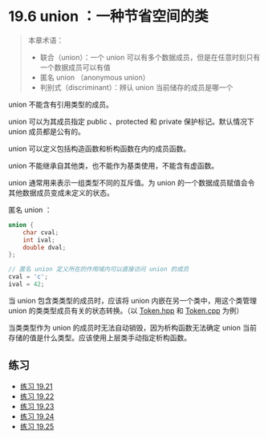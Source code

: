 # 19.6 union ：一种节省空间的类

> 本章术语：
>
> * 联合（union）：一个 union 可以有多个数据成员，但是在任意时刻只有一个数据成员可以有值
> * 匿名 union （anonymous union）
> * 判别式（discriminant）：辨认 union 当前储存的成员是哪一个

union 不能含有引用类型的成员。

union 可以为其成员指定 public 、protected 和 private 保护标记。默认情况下 union 成员都是公有的。

union 可以定义包括构造函数和析构函数在内的成员函数。

union 不能继承自其他类，也不能作为基类使用，不能含有虚函数。

union 通常用来表示一组类型不同的互斥值。为 union 的一个数据成员赋值会令其他数据成员变成未定义的状态。

匿名 union ：

```cpp
union {
    char cval;
    int ival;
    double dval;
};

// 匿名 union 定义所在的作用域内可以直接访问 union 的成员
cval = 'c';
ival = 42;
```

当 union 包含类类型的成员时，应该将 union 内嵌在另一个类中，用这个类管理 union 的类类型成员有关的状态转换。（以 [Token.hpp](../../lib/Token.hpp) 和 [Token.cpp](../../lib/Token.cpp) 为例）

当类类型作为 union 的成员时无法自动销毁，因为析构函数无法确定 union 当前存储的值是什么类型。应该使用上层类手动指定析构函数。

## 练习

* [练习 19.21](../src/quiz_19.21.md)
* [练习 19.22](../src/quiz_19.22.md)
* [练习 19.23](../src/quiz_19.23.md)
* [练习 19.24](../src/quiz_19.24.cpp)
* [练习 19.25](../src/quiz_19.25.cpp)
